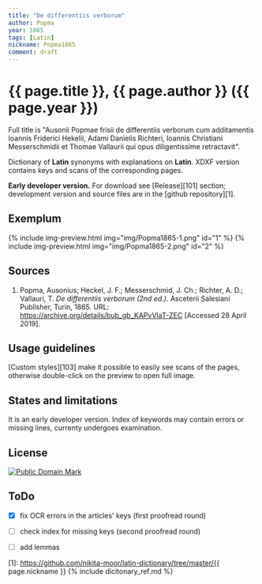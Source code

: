 ```yaml
---
title: "De differentiis verborum"
author: Popma
year: 1865
tags: [Latin]
nickname: Popma1865
comment: draft
---
```

# {{ page.title }}, {{ page.author }} ({{ page.year }})

Full title is "Ausonii Popmae frisii de differentiis verborum cum additamentis Ioannis Friderici Hekelii, Adami Danielis Richteri, Ioannis Christiani Messerschmidii et Thomae Vallaurii qui opus diligentissime retractavit".

Dictionary of **Latin** synonyms with explanations on **Latin**. XDXF version contains keys and scans of the corresponding pages.

**Early developer version.** For download see [Release][101] section; development version and source files are in the [github repository][1].


## Exemplum

{% include img-preview.html img="img/Popma1865-1.png" id="1" %}
{% include img-preview.html img="img/Popma1865-2.png" id="2" %}


## Sources

1. Popma, Ausonius; Heckel, J. F.; Messerschmid, J. Ch.; Richter, A. D.; Vallauri, T. _De differentiis verborum (2nd ed.)._ Asceterii Salesiani Publisher, Turin, 1865. URL: <https://archive.org/details/bub_gb_KAPvVIaT-ZEC> \[Accessed 28 April 2019\].


## Usage guidelines

[Custom styles][103] make it possible to easily see scans of the pages, otherwise double-click on the preview to open full image.


## States and limitations

It is an early developer version. Index of keywords may contain errors or missing lines, currenty undergoes examination.


## License

<a rel="license" href="http://creativecommons.org/publicdomain/mark/1.0/">
<img src="https://licensebuttons.net/p/mark/1.0/88x31.png"
     style="border-style: none;" alt="Public Domain Mark" />
</a>


## ToDo

* [x] fix OCR errors in the articles' keys (first proofread round)
* [ ] check index for missing keys (second proofread round)
* [ ] add lemmas


[1]: https://github.com/nikita-moor/latin-dictionary/tree/master/{{ page.nickname }}
{% include dicitonary_ref.md %}

